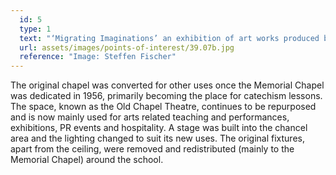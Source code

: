 ```yaml
---
  id: 5
  type: 1
  text: "‘Migrating Imaginations’ an exhibition of art works produced by the Three2Six learners in the Old Chapel Theatre, 2016. "
  url: assets/images/points-of-interest/39.07b.jpg
  reference: "Image: Steffen Fischer"
---
```

The original chapel was converted for other uses once the Memorial Chapel was dedicated in 1956, primarily becoming the place for catechism lessons. The space, known as the Old Chapel Theatre, continues to be repurposed and is now mainly used for arts related teaching and performances, exhibitions, PR events and hospitality. A stage was built into the chancel area and the lighting changed to suit its new uses. The original fixtures, apart from the ceiling, were removed and redistributed (mainly to the Memorial Chapel) around the school.
        
